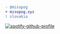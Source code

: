 ```diff
- @misopog
+ misopog.xyz
! slovakia
```

[![spotify-github-profile](https://spotify-github-profile.kittinanx.com/api/view?uid=wcqybgexqdu4kspw40itcan8x&cover_image=true&theme=natemoo-re&show_offline=true&background_color=121212&interchange=false&bar_color=ffffff&bar_color_cover=false)](https://github.com/kittinan/spotify-github-profile)
